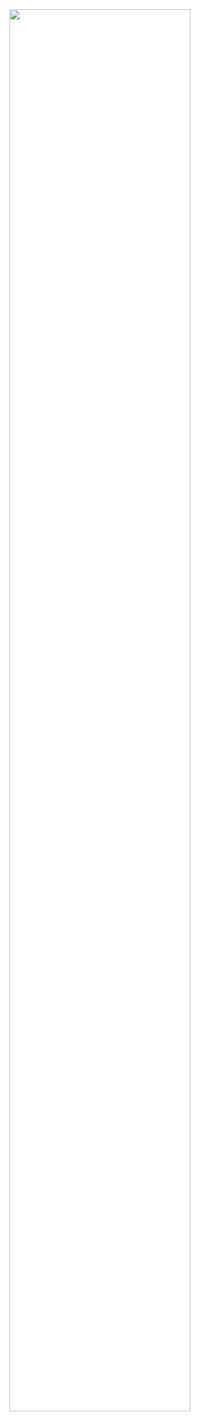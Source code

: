 
<img width="80%" src="https://user-images.githubusercontent.com/74659491/136952046-286d9e90-f2a6-4fea-8f23-85710d1351d2.gif"/>
